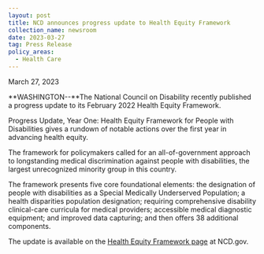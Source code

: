 ```yaml
---
layout: post
title: NCD announces progress update to Health Equity Framework
collection_name: newsroom
date: 2023-03-27
tag: Press Release
policy_areas:
  - Health Care
---
```

March 27, 2023

**WASHINGTON--**The National Council on Disability recently published a progress update to its February 2022 Health Equity Framework.

Progress Update, Year One: Health Equity Framework for People with Disabilities gives a rundown of notable actions over the first year in advancing health equity.

The framework for policymakers called for an all-of-government approach to longstanding medical discrimination against people with disabilities, the largest unrecognized minority group in this country.

The framework presents five core foundational elements: the designation of people with disabilities as a Special Medically Underserved Population; a health disparities population designation; requiring comprehensive disability clinical-care curricula for medical providers; accessible medical diagnostic equipment; and improved data capturing; and then offers 38 additional components.

The update is available on the [Health Equity Framework page](https://ncd.gov/publications/2023/health-equity-framework) at NCD.gov.